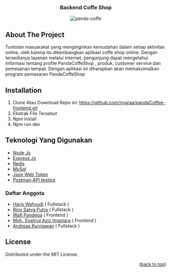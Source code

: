 <div id="top"></div>
<!--
*** Thanks for checking out the Best-README-Template. If you have a suggestion
*** that would make this better, please fork the repo and create a pull request
*** or simply open an issue with the tag "enhancement".
*** Don't forget to give the project a star!
*** Thanks again! Now go create something AMAZING! 😄
-->

<!-- PROJECT SHIELDS -->
<!--
*** I'm using markdown "reference style" links for readability.
*** Reference links are enclosed in brackets [ ] instead of parentheses ( ).
*** See the bottom of this document for the declaration of the reference variables
*** for contributors-url, forks-url, etc. This is an optional, concise syntax you may use.
*** https://www.markdownguide.org/basic-syntax/#reference-style-links
-->

<!-- PROJECT LOGO -->
<br />
<div align="center">
  </a>
  <h3 align="center">Backend Coffe Shop</h3>
</div>

<p align="center">
  <img src='https://i.postimg.cc/wx0ksgcM/Screenshot-1.png' border='0' alt='panda-coffe'/>
</p>

<!-- ABOUT THE PROJECT -->

## About The Project

Tuntutan masyarakat yang menginginkan kemudahan dalam setiap aktivitas online, oleh karena itu dikembangkan aplikasi coffe shop online. Dengan tersedianya layanan melalui internet, pengunjung dapat mengetahui informasi tentang profile PandaCoffeShop , produk, customer service dan pemesanan tempat. Dengan aplikasi ini diharapkan akan memaksimalkan program pemasaran PandaCoffeShop

## Installation

1. Clone Atau Download Repo ini:
   https://github.com/riyaraa/pandaCoffee-frontend.git
2. Ekstrak File Tersebut
3. Npm install
4. Npm run dev

## Teknologi Yang Digunakan

- [Node Js](https://nodejs.org/en/docs/)
- [Express Js](https://developer.mozilla.org/en-US/docs/Learn/Server-side/Express_Nodejs/Introduction)
- [Redis](https://redis.io/documentation)
- [MySql](https://dev.mysql.com/doc/)
- [Json Web Token](https://www.npmjs.com/package/jsonwebtoken)
- [Postman API testing](https://www.postman.com/api-documentation-tool/)

### Daftar Anggota

- [Haris Wahyudi](https://github.com/HariisV) ( Fullstack )
- [Rino Satya Putra](https://github.com/riyaraa) ( Fullstack )
- [Wafi Pandega](https://github.com/wafidega) ( Frontend )
- [Moh. Syahrul Aziz Imastara](https://github.com/AzizImastara) ( Frontend )
- [Andreas Kurniawan](https://github.com/AndreasCKurniawan) ( Fullstack )

## License

Distributed under the MIT License.

<!-- CONTACT -->
<p align="right">(<a href="#top">back to top</a>)</p>
